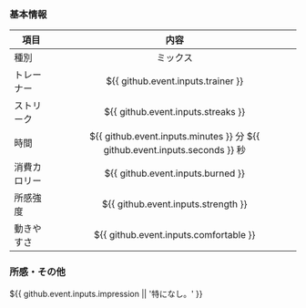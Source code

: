 ### 基本情報
| 項目 | 内容 |
| --- | :---: |
| 種別 | ミックス |
| トレーナー | ${{ github.event.inputs.trainer }} |
| ストリーク | ${{ github.event.inputs.streaks }} |
| 時間 | ${{ github.event.inputs.minutes }} 分 ${{ github.event.inputs.seconds }} 秒 |
| 消費カロリー | ${{ github.event.inputs.burned }} |
| 所感強度 | ${{ github.event.inputs.strength }} |
| 動きやすさ | ${{ github.event.inputs.comfortable }} |

### 所感・その他
${{ github.event.inputs.impression || '特になし。' }}
